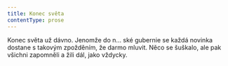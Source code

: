 ```yaml
---
title: Konec světa
contentType: prose
---
```


Konec světa už dávno. Jenomže do n… ské gubernie se každá novinka dostane s takovým zpožděním, že darmo mluvit. Něco se šuškalo, ale pak všichni zapomněli a žili dál, jako vždycky.
